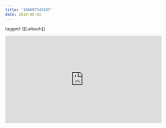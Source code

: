```yaml
---
title: '186697343107'
date: 2019-08-01
---
```

tagged: [[Laibach]]
<iframe allow="accelerometer; autoplay; clipboard-write; encrypted-media; gyroscope; picture-in-picture" allowfullscreen="" frameborder="0" height="281" id="youtube_iframe" src="https://www.youtube.com/embed/3WGgRYKNtbo?feature=oembed&amp;enablejsapi=1&amp;origin=https://safe.txmblr.com&amp;wmode=opaque" width="500"></iframe>